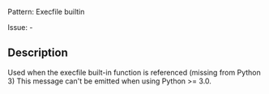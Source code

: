 Pattern: Execfile builtin

Issue: -

## Description

Used when the execfile built-in function is referenced (missing from Python 3) This message can't be emitted when using Python >= 3.0.